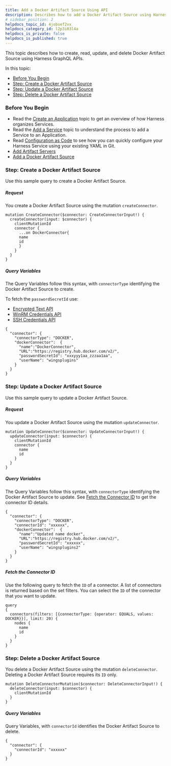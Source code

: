 ```yaml
---
title: Add a Docker Artifact Source Using API
description: Describes how to add a Docker Artifact Source using Harness GraphQL API.
# sidebar_position: 2
helpdocs_topic_id: 4jobsef2vx
helpdocs_category_id: l2p3i03l4a
helpdocs_is_private: false
helpdocs_is_published: true
---
```


This topic describes how to create, read, update, and delete Docker Artifact Source using Harness GraphQL APIs.

In this topic:

* [Before You Begin](artifact-connectors-docker-using-api.md#undefined)
* [Step: Create a Docker Artifact Source](artifact-connectors-docker-using-api.md#undefined)
* [Step: Update a Docker Artifact Source](artifact-connectors-docker-using-api.md#undefined)
* [Step: Delete a Docker Artifact Source](artifact-connectors-docker-using-api.md#undefined)

### Before You Begin

* Read the [Create an Application](../../../continuous-delivery/model-cd-pipeline/applications/application-configuration.md) topic to get an overview of how Harness organizes Services.
* Read the [Add a Service](../../../continuous-delivery/model-cd-pipeline/setup-services/service-configuration.md) topic to understand the process to add a Service to an Application.
* Read [Configuration as Code](../../config-as-code/configuration-as-code.md) to see how you can quickly configure your Harness Service using your existing YAML in Git.
* [Add Artifact Servers](../../account/manage-connectors/configuring-artifact-server.md)
* [Add a Docker Artifact Source](../../../continuous-delivery/model-cd-pipeline/setup-services/add-a-docker-image-service.md)

### Step: Create a Docker Artifact Source

Use this sample query to create a Docker Artifact Source.

##### Request

You create a Docker Artifact Source using the mutation `createConnector`.


```
mutation CreateConnector($connector: CreateConnectorInput!) {  
  createConnector(input: $connector) {  
    clientMutationId  
    connector {  
      ...on DockerConnector{  
      name  
      id  
      }  
    }  
  }  
}
```
##### Query Variables

The Query Variables follow this syntax, with `connectorType` identifying the Docker Artifact Source to create.

To fetch the `passwordSecretId` use:

* [Encrypted Text API](api-encrypted-text.md#get-a-secret-by-name)
* [WinRM Credentials API](api-win-rm-credentials.md#get-a-secret-by-name)
* [SSH Credentials API](api-ssh-credentials.md#get-a-secret-by-name)


```
{  
  "connector": {  
    "connectorType": "DOCKER",  
    "dockerConnector":  {  
      "name":"DockerConnector",  
      "URL":"https://registry.hub.docker.com/v2/",  
      "passwordSecretId": "xxxyyy1aa_zzzaa1aa",  
      "userName": "wingsplugins"  
    }  
  }  
}  

```
### Step: Update a Docker Artifact Source

Use this sample query to update a Docker Artifact Source.

##### Request

You update a Docker Artifact Source using the mutation `updateConnector`.


```
mutation UpdateConnector($connector: UpdateConnectorInput!) {  
  updateConnector(input: $connector) {  
    clientMutationId  
    connector {  
      name  
      id  
    }  
  }  
}
```
##### Query Variables

The Query Variables follow this syntax, with `connectorType` identifying the Docker Artifact Source to update. See [Fetch the Connector ID](artifact-connectors-docker-using-api.md#fetch-the-connector-id) to get the connector ID details.


```
{  
  "connector": {  
    "connectorType": "DOCKER",  
    "connectorId": "xxxxxx",  
    "dockerConnector":  {  
      "name":"Updated name docker",  
      "URL":"https://registry.hub.docker.com/v2/",  
      "passwordSecretId": "xxxxxx",  
      "userName": "wingsplugins2"  
    }  
  }  
}
```
##### Fetch the Connector ID

Use the following query to fetch the `ID` of a connector. A list of connectors is returned based on the set filters. You can select the `ID` of the connector that you want to update.


```
query  
{  
  connectors(filters: [{connectorType: {operator: EQUALS, values: DOCKER}}], limit: 20) {  
    nodes {  
      name  
      id  
    }  
  }  
}
```
### Step: Delete a Docker Artifact Source

You delete a Docker Artifact Source using the mutation `deleteConnector`. Deleting a Docker Artifact Source requires its `ID` only.


```
mutation DeleteConnectorMutation($connector: DeleteConnectorInput!) {  
  deleteConnector(input: $connector) {  
    clientMutationId  
  }  
}
```
##### Query Variables

Query Variables, with `connectorId` identifies the Docker Artifact Source to delete.


```
{  
  "connector": {  
    "connectorId": "xxxxxx"  
  }  
}
```
